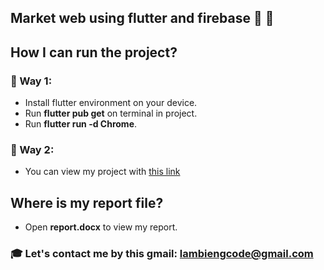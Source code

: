 ## Market web using flutter and firebase :tada: :tada:

## How I can run the project?

### :rocket: Way 1:

- Install flutter environment on your device.
- Run **flutter pub get** on terminal in project.
- Run **flutter run -d Chrome**.

### :rocket: Way 2:

- You can view my project with [this link](https://mylife-5ce69.web.app/#/)

## Where is my report file?

- Open **report.docx** to view my report.

### :mortar_board: Let's contact me by this gmail: lambiengcode@gmail.com
